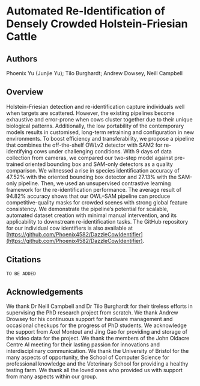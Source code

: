 # Automated Re-Identification of Densely Crowded Holstein-Friesian Cattle

## Authors
Phoenix Yu (Junjie Yu); Tilo Burghardt; Andrew Dowsey, Neill Campbell

## Overview
Holstein-Friesian detection and re-identification capture individuals well when targets are scattered. However, the existing pipelines become exhaustive and error-prone when cows cluster together due to their unique biological patterns. Additionally, the low portability of the contemporary models results in customised, long-term retraining and configuration in new environments. To boost efficiency and transferability, we propose a pipeline that combines the off-the-shelf OWLv2 detector with SAM2 for re-identifying cows under challenging conditions. With 9 days of data collection from cameras, we compared our two-step model against pre-trained oriented bounding box and SAM-only detectors as a quality comparison. We witnessed a rise in species identification accuracy of 47.52% with the oriented bounding box detector and 27.13% with the SAM-only pipeline. Then, we used an unsupervised contrastive learning framework for the re-identification performance. The average result of 94.82% accuracy shows that our OWL–SAM pipeline can produce competitive-quality masks for crowded scenes with strong global feature consistency. We demonstrate the pipeline’s potential for scalable, automated dataset creation with minimal manual intervention, and its applicability to downstream re-identification tasks. The GitHub repository for our individual cow identifiers is also available at [https://github.com/Phoenix4582/DazzleCowIdentifier](https://github.com/Phoenix4582/DazzleCowIdentifier). 

## Citations
```
TO BE ADDED
```

## Acknowledgements
We thank Dr Neill Campbell and Dr Tilo Burghardt for their tireless efforts in supervising the PhD research project from scratch. We thank Andrew Drowsey for his continuous support for hardware management and occasional checkups for the progress of PhD students. We acknowledge the support from Axel Montout and Jing Gao for providing and storage of the video data for the project. We thank the members of the John Oldacre Centre AI meeting for their lasting passion for innovations and interdisciplinary communication. We thank the University of Bristol for the many aspects of opportunity, the School of Computer Science for professional knowledge and the Veterinary School for providing a healthy testing farm. We thank all the loved ones who provided us with support from many aspects within our group. 
